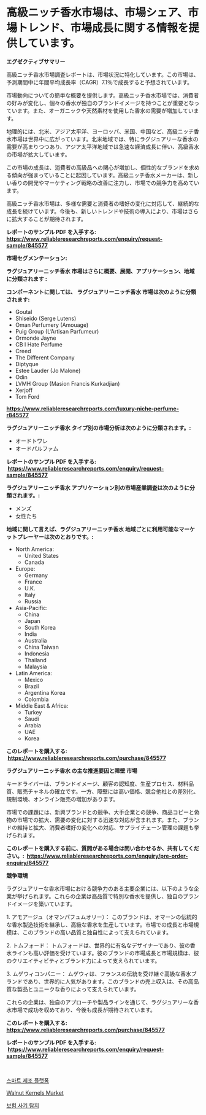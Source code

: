 <p><h1>高級ニッチ香水市場は、市場シェア、市場トレンド、市場成長に関する情報を提供しています。</h1></p><p><strong>エグゼクティブサマリー</strong></p>
<p><p>高級ニッチ香水市場調査レポートは、市場状況に特化しています。この市場は、予測期間中に年間平均成長率（CAGR）7.1％で成長すると予想されています。</p><p>市場動向についての簡単な概要を提供します。高級ニッチ香水市場では、消費者の好みが変化し、個々の香水が独自のブランドイメージを持つことが重要となっています。また、オーガニックや天然素材を使用した香水の需要が増加しています。</p><p>地理的には、北米、アジア太平洋、ヨーロッパ、米国、中国など、高級ニッチ香水市場は世界中に広がっています。北米地域では、特にラグジュアリーな香水の需要が高まりつつあり、アジア太平洋地域では急速な経済成長に伴い、高級香水の市場が拡大しています。</p><p>この市場の成長は、消費者の高級品への関心が増加し、個性的なブランドを求める傾向が強まっていることに起因しています。高級ニッチ香水メーカーは、新しい香りの開発やマーケティング戦略の改善に注力し、市場での競争力を高めています。</p><p>高級ニッチ香水市場は、多様な需要と消費者の嗜好の変化に対応して、継続的な成長を続けています。今後も、新しいトレンドや技術の導入により、市場はさらに拡大することが期待されます。</p></p>
<p><strong>レポートのサンプル PDF を入手する: <a href="https://www.reliableresearchreports.com/enquiry/request-sample/845577">https://www.reliableresearchreports.com/enquiry/request-sample/845577</a></strong></p>
<p><strong>市場セグメンテーション:</strong></p>
<p><strong> ラグジュアリーニッチ香水 市場はさらに概要、展開、アプリケーション、地域に分類されます :</strong></p>
<p><strong>コンポーネントに関しては、 ラグジュアリーニッチ香水 市場は次のように分類されます: &nbsp;</strong></p>
<p><ul><li>Goutal</li><li>Shiseido (Serge Lutens)</li><li>Oman Perfumery (Amouage)</li><li>Puig Group (L’Artisan Parfumeur)</li><li>Ormonde Jayne</li><li>CB I Hate Perfume</li><li>Creed</li><li>The Different Company</li><li>Diptyque</li><li>Estee Lauder (Jo Malone)</li><li>Odin</li><li>LVMH Group (Masion Francis Kurkadjian)</li><li>Xerjoff</li><li>Tom Ford</li></ul></p>
<p><strong><a href="https://www.reliableresearchreports.com/luxury-niche-perfume-r845577">https://www.reliableresearchreports.com/luxury-niche-perfume-r845577</a></strong></p>
<p><strong> ラグジュアリーニッチ香水 タイプ別の市場分析は次のように分類されます。:</strong></p>
<p><ul><li>オードトワレ</li><li>オードパルファム</li></ul></p>
<p><strong>レポートのサンプル PDF を入手する: &nbsp;<a href="https://www.reliableresearchreports.com/enquiry/request-sample/845577">https://www.reliableresearchreports.com/enquiry/request-sample/845577</a></strong></p>
<p><strong> ラグジュアリーニッチ香水 アプリケーション別の市場産業調査は次のように分類されます。:</strong></p>
<p><ul><li>メンズ</li><li>女性たち</li></ul></p>
<p><strong>地域に関して言えば、ラグジュアリーニッチ香水 地域ごとに利用可能なマーケットプレーヤーは次のとおりです。:</strong></p>
<p><ul>
    <li>
        North America:
        <ul>
            <li>United States</li>
            <li>Canada</li>
        </ul>
    </li>
    <li>
        Europe:
        <ul>
            <li>Germany</li>
            <li>France</li>
            <li>U.K.</li>
            <li>Italy</li>
            <li>Russia</li>
        </ul>
    </li>
    <li>
        Asia-Pacific:
        <ul>
            <li>China</li>
            <li>Japan</li>
            <li>South Korea</li>
            <li>India</li>
            <li>Australia</li>
            <li>China Taiwan</li>
            <li>Indonesia</li>
            <li>Thailand</li>
            <li>Malaysia</li>
        </ul>
    </li>
    <li>
        Latin America:
        <ul>
            <li>Mexico</li>
            <li>Brazil</li>
            <li>Argentina Korea</li>
            <li>Colombia</li>
        </ul>
    </li>
    <li>
        Middle East & Africa:
        <ul>
            <li>Turkey</li>
            <li>Saudi</li>
            <li>Arabia</li>
            <li>UAE</li>
            <li>Korea</li>
        </ul>
    </li>
    </ul></p>
<p><strong>このレポートを購入する: &nbsp;<a href="https://www.reliableresearchreports.com/purchase/845577">https://www.reliableresearchreports.com/purchase/845577</a></strong></p>
<p><strong>ラグジュアリーニッチ香水 の主な推進要因と障壁 市場</strong></p>
<p><p>キードライバーは、ブランドイメージ、顧客の認知度、生産プロセス、材料品質、販売チャネルの確立です。一方、障壁には高い価格、競合他社との差別化、規制環境、オンライン販売の増加があります。</p><p>市場での課題には、新興ブランドとの競争、大手企業との競争、商品コピーと偽物の市場での拡大、需要の変化に対する迅速な対応が含まれます。また、ブランドの維持と拡大、消費者嗜好の変化への対応、サプライチェーン管理の課題も挙げられます。</p></p>
<p><strong>このレポートを購入する前に、質問がある場合は問い合わせるか、共有してください。:&nbsp; <a href="https://www.reliableresearchreports.com/enquiry/pre-order-enquiry/845577">https://www.reliableresearchreports.com/enquiry/pre-order-enquiry/845577</a></strong></p>
<p><strong>競争環境</strong></p>
<p><p>ラグジュアリーな香水市場における競争力のある主要企業には、以下のような企業が挙げられます。これらの企業は高品質で特別な香水を提供し、独自のブランドイメージを築いています。</p><p>1. アモアージュ（オマンパフュムオリー）： このブランドは、オマーンの伝統的な香水製造技術を継承し、高級な香水を生産しています。市場での成長と市場規模は、このブランドの高い品質と独自性によって支えられています。</p><p>2. トムフォード： トムフォードは、世界的に有名なデザイナーであり、彼の香水ラインも高い評価を受けています。彼のブランドの市場成長と市場規模は、彼のクリエイティビティとブランド力によって支えられています。</p><p>3. ムゲウィコンパニー： ムゲウィは、フランスの伝統を受け継ぐ高級な香水ブランドであり、世界的に人気があります。このブランドの売上収入は、その高品質な製品とユニークな香りによって支えられています。</p><p>これらの企業は、独自のアプローチや製品ラインを通じて、ラグジュアリーな香水市場で成功を収めており、今後も成長が期待されています。</p></p>
<p><strong>このレポートを購入する: &nbsp; <a href="https://www.reliableresearchreports.com/purchase/845577">https://www.reliableresearchreports.com/purchase/845577</a></strong></p>
<p><strong>レポートのサンプル PDF を入手する: &nbsp;<a href="https://www.reliableresearchreports.com/enquiry/request-sample/845577">https://www.reliableresearchreports.com/enquiry/request-sample/845577</a></strong><strong></strong></p>
<p>&nbsp;</p>
<p><p><a href="https://medium.com/@pyscho67867/%EC%8A%A4%EB%A7%88%ED%8A%B8-%EC%A0%9C%EC%A1%B0-%ED%94%8C%EB%9E%AB%ED%8F%BC-%EC%8B%9C%EC%9E%A5-%EC%9C%A0%ED%98%95-%EC%9D%91%EC%9A%A9-%EB%B0%8F-%EC%A7%80%EB%A6%AC%EC%97%90-%EB%94%B0%EB%A5%B8-%ED%8F%AC%EA%B4%84%EC%A0%81-%ED%8F%89%EA%B0%80-9c943f850bf3">스마트 제조 플랫폼</a></p><p><a href="https://github.com/AKSHATREPORTPRIME/Market-Research-Report-List-4/blob/main/walnut-kernels-market.md">Walnut Kernels Market</a></p><p><a href="https://medium.com/@travisohan56562023/%EB%B3%B4%ED%97%98-%EC%82%AC%EA%B8%B0-%ED%83%90%EC%A7%80-%EC%8B%9C%EC%9E%A5-%ED%86%B5%EC%B0%B0-%EC%8B%9C%EC%9E%A5-%EB%8F%99%ED%96%A5-%EC%84%B1%EC%9E%A5-2024%EB%85%84%EB%B6%80%ED%84%B0-2031%EB%85%84%EA%B9%8C%EC%A7%80-%EC%98%88%EC%B8%A1%EB%90%9C-%EA%B2%83-1c65a9edbbb2">보험 사기 탐지</a></p></p>